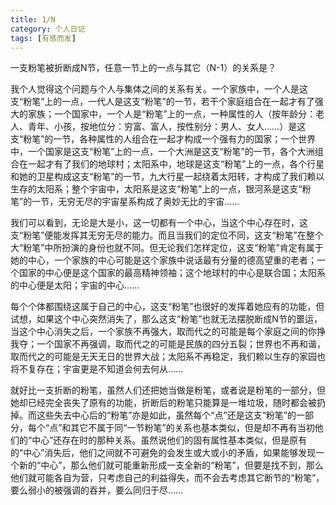 ```yaml
---
title: 1/N
category: 个人日记
tags: [有感而发]
---
```


一支粉笔被折断成N节，任意一节上的一点与其它（N-1）的关系是？

我个人觉得这个问题与个人与集体之间的关系有关。一个家族中，一个人是这支“粉笔”上的一点，一代人是这支“粉笔”的一节，若干个家庭组合在一起才有了强大的家族；一个国家中，一个人是“粉笔”上的一点，一种属性的人（按年龄分：老人、青年、小孩，按地位分：穷富、富人，按性别分：男人、女人……）是这支“粉笔”的一节，各种属性的人组合在一起才构成一个强有力的国家；一个世界中，一个国家是这支“粉笔”上的一点，一个大洲是这支“粉笔”的一节，各个大洲组合在一起才有了我们的地球村；太阳系中，地球是这支“粉笔”上的一点，各个行星和她的卫星构成这支“粉笔”的一节，九大行星一起绕着太阳转，才构成了我们赖以生存的太阳系；整个宇宙中，太阳系是这支“粉笔”上的一点，银河系是这支“粉笔”的一节，无穷无尽的宇宙星系构成了奥妙无比的宇宙……

 
我们可以看到，无论是大是小，这一切都有一个中心，当这个中心存在时，这支“粉笔”便能发挥其无穷无尽的能力。而且当我们的定位不同，这支“粉笔”在整个大“粉笔”中所扮演的身份也就不同。但无论我们怎样定位，这支“粉笔”肯定有属于她的中心，一个家族的中心可能是这个家族中说话最有分量的德高望重的老者；一个国家的中心便是这个国家的最高精神领袖；这个地球村的中心是联合国；太阳系的中心便是太阳；宇宙的中心……

每个个体都围绕这属于自己的中心，这支“粉笔”也很好的发挥着她应有的功能，但试想，如果这个中心突然消失了，那么这支“粉笔”也就无法摆脱断成N节的噩运，当这个中心消失之后，一个家族不再强大，取而代之的可能是每个家庭之间的你挣我夺；一个国家不再强调，取而代之的可能是民族的四分五裂；世界也不再和谐，取而代之的可能是无天无日的世界大战；太阳系不再稳定，我们赖以生存的家园也将不复存在；宇宙更是不知道会何去何从……

就好比一支折断的粉笔，虽然人们还把她当做是粉笔，或者说是粉笔的一部分，但她却已经完全丧失了原有的功能，折断后的粉笔只能算是一堆垃圾，随时都会被扔掉。而这些失去中心后的“粉笔”亦是如此，虽然每个“点”还是这支“粉笔”的一部分，每个“点”和其它不属于同“一节粉笔”的关系也基本类似，但是却不再有当初他们的“中心”还存在时的那种关系。虽然说他们的固有属性基本类似，但是原有的“中心”消失后，他们之间就不可避免的会发生或大或小的矛盾，如果能够发现一个新的“中心”，那么他们就可能重新形成一支全新的“粉笔”，但要是找不到，那么他们就可能各自为营，只考虑自己的利益得失，而不会去考虑其它断节的“粉笔”，要么弱小的被强调的吞并，要么同归于尽……
